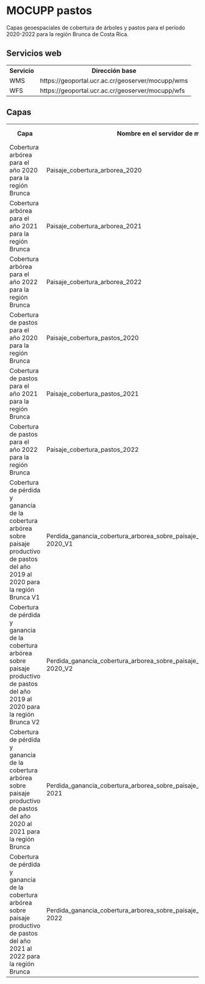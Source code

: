 # MOCUPP pastos
Capas geoespaciales de cobertura de árboles y pastos para el período 2020-2022 para la región Brunca de Costa Rica.

## Servicios web
<table>
    <tr>
        <th>Servicio</th>
        <th>Dirección base</th>
    </tr>
    <tr>
        <td>WMS</td>
        <td>https://geoportal.ucr.ac.cr/geoserver/mocupp/wms</td>
    </tr>
    <tr>
        <td>WFS</td>
        <td>https://geoportal.ucr.ac.cr/geoserver/mocupp/wfs</td>
    </tr>
</table>

## Capas
<table>
    <tr>
        <th>Capa</th>
        <th>Nombre en el servidor de mapas</th>
        <th>Vista previa</th>
        <th>Metadatos</th>
    </tr>
    <tr>
        <td>Cobertura arbórea para el año 2020 para la región Brunca</td>
        <td>Paisaje_cobertura_arborea_2020</td>
        <td><a href="https://geoportal.ucr.ac.cr/geoserver/mocupp/wms?service=WMS&version=1.1.0&request=GetMap&layers=mocupp%3APaisaje_cobertura_arborea_2020&bbox=499717.4381%2C890373.6859041434%2C641579.9594994187%2C1058775.4457584843&width=646&height=768&srs=EPSG%3A5367&format=application/openlayers">Enlace a vista previa</a></td>
        <td><a href="http://163.178.171.72:8080/geonetwork/srv/spa/catalog.search#/metadata/CR_EG-UCR_CARB_2020_10KVE">Enlace a metadatos</a></td>
    </tr>
    <tr>
        <td>Cobertura arbórea para el año 2021 para la región Brunca</td>
        <td>Paisaje_cobertura_arborea_2021</td>
        <td><a href="https://geoportal.ucr.ac.cr/geoserver/mocupp/wms?service=WMS&version=1.1.0&request=GetMap&layers=mocupp%3APaisaje_cobertura_arborea_2021&bbox=499717.4381%2C889371.8376705232%2C641579.9594994187%2C1058775.6746&width=643&height=768&srs=EPSG%3A5367&format=application/openlayers">Enlace a vista previa</a></td>
        <td><a href="http://163.178.171.72:8080/geonetwork/srv/spa/catalog.search#/metadata/CR_EG-UCR_CARB_2021_10KVE">Enlace a metadatos</a></td>
    </tr>
    <tr>
        <td>Cobertura arbórea para el año 2022 para la región Brunca</td>
        <td>Paisaje_cobertura_arborea_2022</td>
        <td><a href="https://geoportal.ucr.ac.cr/geoserver/mocupp/wms?service=WMS&version=1.1.0&request=GetMap&layers=mocupp%3APaisaje_cobertura_arborea_2022&bbox=499800.6479456406%2C889656.8644368621%2C641579.9594994187%2C1058775.6746&width=643&height=768&srs=EPSG%3A5367&format=application/openlayers">Enlace a vista previa</a></td>
        <td><a href="http://163.178.171.72:8080/geonetwork/srv/spa/catalog.search#/metadata/CR_EG-UCR_CARB_2022_10KVE">Enlace a metadatos</a></td>
    </tr>
    <tr>
        <td>Cobertura de pastos para el año 2020 para la región Brunca</td>
        <td>Paisaje_cobertura_pastos_2020</td>
        <td><a href="https://geoportal.ucr.ac.cr/geoserver/mocupp/wms?service=WMS&version=1.1.0&request=GetMap&layers=mocupp%3APaisaje_cobertura_pastos_2020&bbox=501624.4104000004%2C889292.2074999996%2C640265.068135809%2C1058775.6746&width=628&height=768&srs=EPSG%3A5367&format=application/openlayers">Enlace a vista previa</a></td>
        <td><a href="http://163.178.171.72:8080/geonetwork/srv/spa/catalog.search#/metadata/CR_EG-UCR_CPAS_2020_10KVE">Enlace a metadatos</a></td>
    </tr>
    <tr>
        <td>Cobertura de pastos para el año 2021 para la región Brunca</td>
        <td>Paisaje_cobertura_pastos_2021</td>
        <td><a href="https://geoportal.ucr.ac.cr/geoserver/mocupp/wms?service=WMS&version=1.1.0&request=GetMap&layers=mocupp%3APaisaje_cobertura_pastos_2021&bbox=501624.4104000004%2C889337.2446999997%2C640265.068135809%2C1058775.6746&width=628&height=768&srs=EPSG%3A5367&format=application/openlayers">Enlace a vista previa</a></td>
        <td><a href="http://163.178.171.72:8080/geonetwork/srv/eng/catalog.search;jsessionid=node01mlm9th9mshw1pnwpt3e1juzx1459.node0?node=srv#/metadata/CR_EG-UCR_CPAS_2021_10KVE">Enlace a metadatos</a></td>
    </tr>
    <tr>
        <td>Cobertura de pastos para el año 2022 para la región Brunca</td>
        <td>Paisaje_cobertura_pastos_2022</td>
        <td><a href="https://geoportal.ucr.ac.cr/geoserver/mocupp/wms?service=WMS&version=1.1.0&request=GetMap&layers=mocupp%3APaisaje_cobertura_pastos_2022&bbox=501592.8504679229%2C889337.2446999997%2C640265.068135809%2C1058775.6746&width=628&height=768&srs=EPSG%3A5367&format=application/openlayers">Enlace a vista previa</a></td>
        <td><a href="http://163.178.171.72:8080/geonetwork/srv/eng/catalog.search;jsessionid=node01mlm9th9mshw1pnwpt3e1juzx1459.node0?node=srv#/metadata/CR_EG-UCR_CPAS_2022_10KVE">Enlace a metadatos</a></td>
    </tr>
    <tr>
        <td>Cobertura de pérdida y ganancia de la cobertura arbórea sobre paisaje productivo de pastos del año 2019 al 2020 para la región Brunca V1</td>
        <td>Perdida_ganancia_cobertura_arborea_sobre_paisaje_productivo_de_pastos_2019-2020_V1</td>
        <td><a href="https://geoportal.ucr.ac.cr/geoserver/mocupp/wms?service=WMS&version=1.1.0&request=GetMap&layers=mocupp%3APerdida_ganancia_cobertura_arborea_sobre_paisaje_productivo_de_pastos_2019-2020_V1&bbox=499703.41960000276%2C889256.3153000013%2C641605.5821645575%2C1061344.8707000022&width=633&height=768&srs=EPSG%3A5367&format=application/openlayers">Enlace a vista previa</a></td>
        <td><a href="http://163.178.171.72:8080/geonetwork/srv/eng/catalog.search;jsessionid=node01mlm9th9mshw1pnwpt3e1juzx1459.node0?node=srv#/metadata/CR_EG-UCR_PGCARBCPAS_2019-2020_10KVE_V1">Enlace a metadatos</a></td>
    </tr>
    <tr>
        <td>Cobertura de pérdida y ganancia de la cobertura arbórea sobre paisaje productivo de pastos del año 2019 al 2020 para la región Brunca V2</td>
        <td>Perdida_ganancia_cobertura_arborea_sobre_paisaje_productivo_de_pastos_2019-2020_V2</td>
        <td><a href="https://geoportal.ucr.ac.cr/geoserver/mocupp/wms?service=WMS&version=1.1.0&request=GetMap&layers=mocupp%3APerdida_ganancia_cobertura_arborea_sobre_paisaje_productivo_de_pastos_2019-2020_V2&bbox=499717.4381000001%2C889256.3153000013%2C641579.9594994194%2C1058775.4457584834&width=642&height=768&srs=EPSG%3A5367&format=application/openlayers">Enlace a vista previa</a></td>
        <td><a href="http://163.178.171.72:8080/geonetwork/srv/eng/catalog.search;jsessionid=node01mlm9th9mshw1pnwpt3e1juzx1459.node0?node=srv#/metadata/CR_EG-UCR_PGCARBCPAS_2019-2020_10KVE_V2">Enlace a metadatos</a></td>
    </tr>
    <tr>
        <td>Cobertura de pérdida y ganancia de la cobertura arbórea sobre paisaje productivo de pastos del año 2020 al 2021 para la región Brunca</td>
        <td>Perdida_ganancia_cobertura_arborea_sobre_paisaje_productivo_de_pastos_2020-2021</td>
        <td><a href="https://geoportal.ucr.ac.cr/geoserver/mocupp/wms?service=WMS&version=1.1.0&request=GetMap&layers=mocupp%3APerdida_ganancia_cobertura_arborea_sobre_paisaje_productivo_de_pastos_2020-2021&bbox=504047.2034%2C889371.8376705232%2C641524.6925436171%2C1058066.8692439676&width=625&height=768&srs=EPSG%3A5367&format=application/openlayers">Enlace a vista previa</a></td>
        <td><a href="http://163.178.171.72:8080/geonetwork/srv/eng/catalog.search;jsessionid=node01mlm9th9mshw1pnwpt3e1juzx1459.node0?node=srv#/metadata/CR_EG-UCR_PGCARBCPAS_2020-2021_10KVE">Enlace a metadatos</a></td>
    </tr>
    <tr>
        <td>Cobertura de pérdida y ganancia de la cobertura arbórea sobre paisaje productivo de pastos del año 2021 al 2022 para la región Brunca</td>
        <td>Perdida_ganancia_cobertura_arborea_sobre_paisaje_productivo_de_pastos_2021-2022</td>
        <td><a href="https://geoportal.ucr.ac.cr/geoserver/mocupp/wms?service=WMS&version=1.1.0&request=GetMap&layers=mocupp%3APerdida_ganancia_cobertura_arborea_sobre_paisaje_productivo_de_pastos_2021-2022&bbox=501592.8504679228%2C921370.6360569142%2C639490.363618186%2C1056233.494049725&width=768&height=751&srs=EPSG%3A5367&format=application/openlayers">Enlace a vista previa</a></td>
        <td><a href="http://163.178.171.72:8080/geonetwork/srv/eng/catalog.search;jsessionid=node01mlm9th9mshw1pnwpt3e1juzx1459.node0?node=srv#/metadata/CR_EG-UCR_PGCARBCPAS_2021-2022_10KVE">Enlace a metadatos</a></td>
    </tr>
</table>